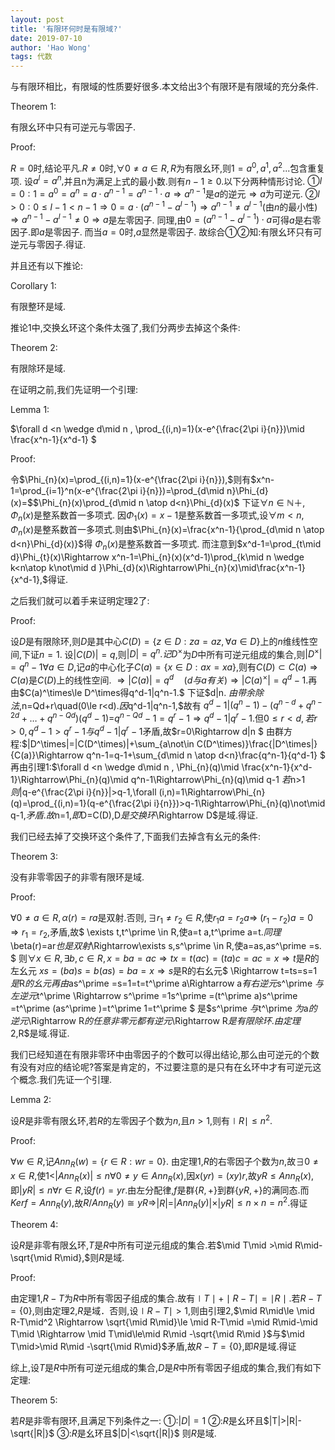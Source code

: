 ```yaml
---
layout: post
title: '有限环何时是有限域?'
date: 2019-07-10
author: 'Hao Wong'
tags: 代数
---
```


与有限环相比，有限域的性质要好很多.本文给出3个有限环是有限域的充分条件.



Theorem 1:

有限幺环中只有可逆元与零因子.



Proof:

$R=0$时,结论平凡.$R\neq0$时,$\forall 0 \neq a \in R, R$为有限幺环,则$1=a^0,a^1,a^2...$包含重复项. 设$a^l=a^n,$并且n为满足上式的最小数.则有$n-1 \geq 0$.以下分两种情形讨论.
$①l=0:1=a^0=a^n=a\cdot a^{n-1}=a^{n-1}\cdot a \Rightarrow a^{n-1}$是$a$的逆元$\Rightarrow a$为可逆元.
$②l\gt0:0\le l-1\lt n-1 \Rightarrow0=a\cdot(a^{n-1}-a^{l-1})\Rightarrow a^{n-1}\neq a^{l-1}($由$n$的最小性)$\Rightarrow a^{n-1}-a^{l-1}\neq 0 \Rightarrow a$是左零因子.
同理,由$0=(a^{n-1}-a^{l-1})\cdot a　$可得$a$是右零因子.即$a$是零因子. 
而当$a=0$时,$a$显然是零因子. 
故综合①②知:有限幺环只有可逆元与零因子.得证.

并且还有以下推论:



Corollary  1:

有限整环是域. 



推论1中,交换幺环这个条件太强了,我们分两步去掉这个条件:



Theorem 2:

有限除环是域. 



在证明之前,我们先证明一个引理:



Lemma 1:

$\forall d <n \wedge d\mid n , \prod_{(i,n)=1}(x-e^{\frac{2\pi i}{n}})\mid \frac{x^n-1}{x^d-1} $



Proof:

令$\Phi_{n}(x)=\prod_{(i,n)=1}(x-e^{\frac{2\pi i}{n}}),$则有$x^n-1=\prod_{i=1}^n(x-e^{\frac{2\pi i}{n}})=\prod_{d\mid n}\Phi_{d}(x)=$$\Phi_{n}(x)\prod_{d\mid n \atop d<n}\Phi_{d}(x)$ 
下证$\forall n \in \mathbb{N＋},\Phi_{n}(x)$是整系数首一多项式. 因$\Phi_{1}(x)=x-1$是整系数首一多项式,设$\forall m<n,\Phi_{n}(x)$是整系数首一多项式.则由$\Phi_{n}(x)=\frac{x^n-1}{\prod_{d\mid n \atop d<n}\Phi_{d}(x)}$得 $\Phi_{n}(x)$是整系数首一多项式. 
而注意到$x^d-1=\prod_{t\mid d}\Phi_{t}(x)\Rightarrow x^n-1=\Phi_{n}(x)(x^d-1)\prod_{k\mid n \wedge k<n\atop k\not\mid d }\Phi_{d}(x)\Rightarrow\Phi_{n}(x)\mid\frac{x^n-1}{x^d-1},$得证. 

之后我们就可以着手来证明定理2了:

Proof:

 设$D$是有限除环,则$D$是其中心$C(D)=\{z\in D:za=az,\forall a\in D\}$上的$n$维线性空间,下证$n=1.$ 
设$|C(D)|=q,$则$|D|=q^n.记D^\times$为$D$中所有可逆元组成的集合,则$|D^\times|=q^n-1 \forall a\in D,$记$a$的中心化子$C(a)=\{x\in D:ax=xa\},$则有$C(D)\subset C(a)\Rightarrow C(a)$是$C(D)$上的线性空间. 
$\Rightarrow |C(a)|=q^d\quad(d与a有关)\Rightarrow |C(a)^\times|=q^d-1.$再由$C(a)^\times\le D^\times得q^d-1|q^n-1.$ 
下证$d|n. $由带余除法$,n=Qd+r\quad(0\le r<d).$因$q^d-1|q^n-1,$故有 
$q^d-1|(q^n-1)-(q^{n-d}+q^{n-2d}+\ldots+q^{n-Qd})(q^d-1)=$$q^{n-Qd}-1=q^r-1 
\Rightarrow q^d-1|q^r-1.$但$0\le r<d,若r>0,q^d-1>q^r-1与q^d-1|q^r-1$矛盾,故$r=0\Rightarrow d|n $
由群方程:$|D^\times|=|C(D^\times)|+\sum_{a\not\in C(D^\times)}\frac{|D^\times|}{C(a)}\Rightarrow q^n-1=q-1+\sum_{d\mid n \atop d<n}\frac{q^n-1}{q^d-1} $
再由引理1:$\forall d <n \wedge d\mid n , \Phi_{n}(q)\mid \frac{x^n-1}{x^d-1}\Rightarrow\Phi_{n}(q)\mid q^n-1\Rightarrow\Phi_{n}(q)\mid q-1 
$若$n>1$则$|q-e^{\frac{2\pi i}{n}}|>q-1,\forall (i,n)=1\Rightarrow\Phi_{n}(q)=\prod_{(i,n)=1}(q-e^{\frac{2\pi i}{n}})>q-1\Rightarrow\Phi_{n}(q)\not\mid q-1,$矛盾. 
故$n=1,$即$D=C(D),D$是交换环$\Rightarrow D$是域.得证. 


我们已经去掉了交换环这个条件了,下面我们去掉含有幺元的条件:



Theorem 3:

没有非零零因子的非零有限环是域. 



Proof:

$\forall 0 \neq a \in R,\alpha(r)=ra$是双射.否则$,\exists  r_{1}\neq r_{2}\in R,$使$r_{1} a=r_{2} a\Rightarrow$ $(r_{1}-r_{2}) a=0\Rightarrow r_{1}=r_{2},$矛盾,故$ \exists t,t^\prime \in R,使a=t a,t^\prime a=t.$同理$\beta(r)=ar$也是双射$\Rightarrow\exists s,s^\prime \in R,使a=as,as^\prime =s. $
则$\forall x \in R,\exists b,c\in R,x=ba=ac\Rightarrow tx=t(ac)=(ta)c=ac=x\Rightarrow t$是$R$的左幺元 
$xs=(ba)s=b(as)=ba=x \Rightarrow s$是R的右幺元$ \Rightarrow t=ts=s=1$是$R$的幺元 
再由$as^\prime =s=1=t=t^\prime a\Rightarrow a$有右逆元$s^\prime $与左逆元$t^\prime \Rightarrow s^\prime =1s^\prime =(t^\prime a)s^\prime =t^\prime (as^\prime )=t^\prime 1=t^\prime  $
是$s^\prime $与$t^\prime $为$a$的逆元$\Rightarrow R$的任意非零元都有逆元$\Rightarrow R$是有限除环.由定理2,$R$是域.得证. 

我们已经知道在有限非零环中由零因子的个数可以得出结论,那么由可逆元的个数有没有对应的结论呢?答案是肯定的，不过要注意的是只有在幺环中才有可逆元这个概念.我们先证一个引理.



Lemma 2: 

设$R$是非零有限幺环,若$R$的左零因子个数为$n,$且$n>1,$则有$\mid R\mid \le n^2.$



Proof:

  $\forall w \in R,$记$Ann_{R}(w)=\{r\in R:wr=0\}.$
 由定理1,$R$的右零因子个数为$n,$故$\exists 0\ne x\in R,$使$1<$|$Ann_{R}(x)$|$\le n 
  \forall 0\ne y\in Ann_{R}(x),$因$x(yr)=(xy)r,$故$yR\le Ann_{R}(x),$即$|yR|\le n
  \forall r \in R,$设$f(r)=yr.$由左分配律,$f$是群$\{R,+\}$到群$\{yR,+\}$的满同态.而$Kerf=Ann_{R}(y),$故$R/Ann_{R}(y)\cong yR \Rightarrow$|$R$|$=$|$Ann_{R}(y)$|$\times$|$yR$|$\le n\times n=n^2.$得证



Theorem 4:

设$R$是非零有限幺环,$T$是$R$中所有可逆元组成的集合.若$\mid T\mid >\mid R\mid-\sqrt{\mid R\mid},$则$R$是域.



Proof:


  由定理1,$R-T$为$R$中所有零因子组成的集合.故有$\mid T\mid +\mid R-T\mid=\mid R\mid.$若$R-T=\{0\},$则由定理2,$R$是域．否则,设$\mid R-T\mid>1,$则由引理2,$\mid R\mid\le \mid R-T\mid^2 \Rightarrow \sqrt{\mid R\mid}\le \mid R-T\mid =\mid R\mid-\mid T\mid \Rightarrow \mid T\mid\le\mid R\mid -\sqrt{\mid R\mid }$与$\mid T\mid>\mid R\mid -\sqrt{\mid R\mid}$矛盾,故$R-T=\{0\},$即$R$是域.得证 

综上,设$T$是$R$中所有可逆元组成的集合,$D$是$R$中所有零因子组成的集合,我们有如下定理:



Theorem 5:

若$R$是非零有限环,且满足下列条件之一:
							①:$|D|=1$
							②:$R$是幺环且$|T|>|R|-\sqrt{|R|}$
							③:$R$是幺环且$|D|<\sqrt{|R|}$
则$R$是域.